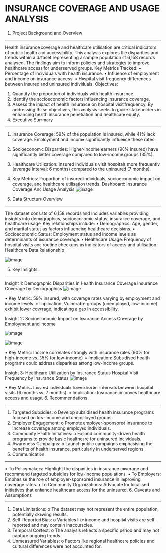 # INSURANCE COVERAGE AND USAGE ANALYSIS
1.	Project Background and Overview
________________________________________
Health insurance coverage and healthcare utilisation are critical indicators of public health and accessibility. This analysis explores the disparities and trends within a dataset representing a sample population of 6,158 records analysed. The findings aim to inform policies and strategies to improve healthcare access for underserved groups.
Key Metrics Tracked:
•	Percentage of individuals with health insurance.
•	Influence of employment and income on insurance access.
•	Hospital visit frequency differences between insured and uninsured individuals.
Objectives:
1.	Quantify the proportion of individuals with health insurance.
2.	Identify the socioeconomic factors influencing insurance coverage.
3.	Assess the impact of health insurance on hospital visit frequency.
By addressing these objectives, this analysis seeks to guide stakeholders in enhancing health insurance penetration and healthcare equity.
2. Executive Summary
________________________________________
1.	Insurance Coverage: 59% of the population is insured, while 41% lack coverage. Employment and income significantly influence these rates.
2.	Socioeconomic Disparities: Higher-income earners (90% insured) have significantly better coverage compared to low-income groups (35%).
3.	Healthcare Utilization: Insured individuals visit hospitals more frequently (average interval: 6 months) compared to the uninsured (7 months).
4.	Key Metrics: Proportion of insured individuals, socioeconomic impact on coverage, and healthcare utilisation trends.
Dashboard: Insurance Coverage And Usage Analysis
 ![image](https://github.com/user-attachments/assets/7acfde87-319a-400d-93af-cc0f49222b7f)


4.	Data Structure Overview
________________________________________
The dataset consists of 6,158 records and includes variables providing insights into demographics, socioeconomic status, insurance coverage, and healthcare usage. Key relationships include:
•	Demographics: Age, gender, and marital status as factors influencing healthcare decisions.
•	Socioeconomic Status: Employment status and income levels as determinants of insurance coverage.
•	Healthcare Usage: Frequency of hospital visits and routine checkups as indicators of access and utilisation.
Healthcare Data Relationship

![image](https://github.com/user-attachments/assets/93cdf492-e3a5-4f0f-8394-81b3ae04c10a)
		 

5.	Key Insights
________________________________________
Insight 1: Demographic Disparities in Health Insurance Coverage
Insurance Coverage by Demographics
 ![image](https://github.com/user-attachments/assets/62d50c84-8653-4110-9de5-f0e18b53b698)

•	Key Metric: 59% insured, with coverage rates varying by employment and income levels.
•	Implication: Vulnerable groups (unemployed, low-income) exhibit lower coverage, indicating a gap in accessibility.

Insight 2: Socioeconomic Impact on Insurance Access
Coverage by Employment and Income
 
![image](https://github.com/user-attachments/assets/b5805630-4233-447c-b015-c6cefba859a4)

![image](https://github.com/user-attachments/assets/8839970f-3c32-444e-99d0-4681e9048201)

•	Key Metric: Income correlates strongly with insurance rates (90% for high-income vs. 35% for low-income).
•	Implication: Subsidised health programs could address disparities among low-income groups.

Insight 3: Healthcare Utilization by Insurance Status
Hospital Visit Frequency by Insurance Status
![image](https://github.com/user-attachments/assets/aed85190-8586-4b49-abe9-53e3cde3f506)

•	Key Metric: Insured individuals have shorter intervals between hospital visits (6 months vs. 7 months).
•	Implication: Insurance improves healthcare access and usage.
6.	Recommendations
________________________________________
1.	Targeted Subsidies:
o	Develop subsidised health insurance programs focused on low-income and unemployed groups.
2.	Employer Engagement:
o	Promote employer-sponsored insurance to increase coverage among employed individuals.
3.	Community Health Initiatives:
o	Expand community-driven health programs to provide basic healthcare for uninsured individuals.
4.	Awareness Campaigns:
o	Launch public campaigns emphasising the benefits of health insurance, particularly in underserved regions.
5.	Communication
________________________________________
•	To Policymakers: Highlight the disparities in insurance coverage and recommend targeted subsidies for low-income populations.
•	To Employers: Emphasise the role of employer-sponsored insurance in improving coverage rates.
•	To Community Organizations: Advocate for localised initiatives that enhance healthcare access for the uninsured.
6.	Caveats and Assumptions
________________________________________
1.	Data Limitations:
o	The dataset may not represent the entire population, potentially skewing results.
2.	Self-Reported Bias:
o	Variables like income and hospital visits are self-reported and may contain inaccuracies.
3.	Temporal Context:
o	The analysis reflects a specific period and may not capture ongoing trends.
4.	Unmeasured Variables:
o	Factors like regional healthcare policies and cultural differences were not accounted for.
